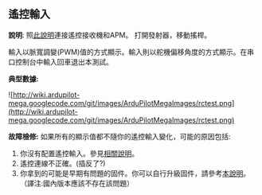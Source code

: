 ## 遙控輸入 ##

**說明**: 照[此說明](RCSetup.md)連接遙控接收機和APM。 打開發射器，移動搖桿。

輸入以脈寬調變(PWM)值的方式顯示。輸入則以舵機偏移角度的方式顯示。在串口控制台中輸入回車退出本測試。

**典型數據:**

![http://wiki.ardupilot-mega.googlecode.com/git/images/ArduPilotMegaImages/rctest.png](http://wiki.ardupilot-mega.googlecode.com/git/images/ArduPilotMegaImages/rctest.png)

**故障檢修:** 如果所有的顯示值都不隨你的遙控輸入變化，可能的原因包括:

  1. 你沒有配置遙控輸入。參見[相關說明](CLI.md)。
  1. 遙控連線不正確。(插反了?)
  1. 你拿到的可能是早期有問題的固件。你可以自行升級固件，請參考[本說明](Encoder.md)。（譯注:國內版本應該不存在該問題）